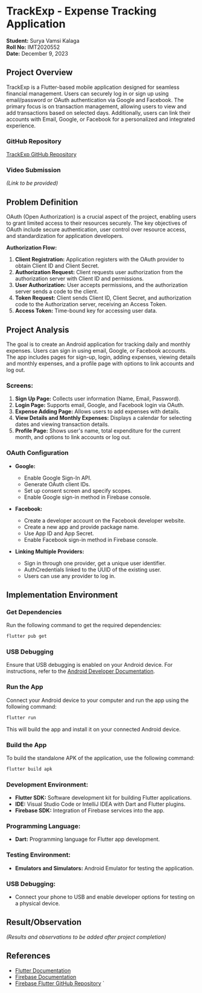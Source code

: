 
# TrackExp - Expense Tracking Application

**Student:** Surya Vamsi Kalaga  
**Roll No:** IMT2020552  
**Date:** December 9, 2023

## Project Overview

TrackExp is a Flutter-based mobile application designed for seamless financial management. Users can securely log in or sign up using email/password or OAuth authentication via Google and Facebook. The primary focus is on transaction management, allowing users to view and add transactions based on selected days. Additionally, users can link their accounts with Email, Google, or Facebook for a personalized and integrated experience.

### GitHub Repository
[TrackExp GitHub Repository](https://github.com/SuryaVamsi23/SDN_Project.git)

### Video Submission
*(Link to be provided)*

## Problem Definition

OAuth (Open Authorization) is a crucial aspect of the project, enabling users to grant limited access to their resources securely. The key objectives of OAuth include secure authentication, user control over resource access, and standardization for application developers.

**Authorization Flow:**
1. **Client Registration:** Application registers with the OAuth provider to obtain Client ID and Client Secret.
2. **Authorization Request:** Client requests user authorization from the authorization server with Client ID and permissions.
3. **User Authorization:** User accepts permissions, and the authorization server sends a code to the client.
4. **Token Request:** Client sends Client ID, Client Secret, and authorization code to the Authorization server, receiving an Access Token.
5. **Access Token:** Time-bound key for accessing user data.

## Project Analysis

The goal is to create an Android application for tracking daily and monthly expenses. Users can sign in using email, Google, or Facebook accounts. The app includes pages for sign-up, login, adding expenses, viewing details and monthly expenses, and a profile page with options to link accounts and log out.

### Screens:
1. **Sign Up Page:** Collects user information (Name, Email, Password).
2. **Login Page:** Supports email, Google, and Facebook login via OAuth.
3. **Expense Adding Page:** Allows users to add expenses with details.
4. **View Details and Monthly Expenses:** Displays a calendar for selecting dates and viewing transaction details.
5. **Profile Page:** Shows user's name, total expenditure for the current month, and options to link accounts or log out.

### OAuth Configuration
- **Google:**
  - Enable Google Sign-In API.
  - Generate OAuth client IDs.
  - Set up consent screen and specify scopes.
  - Enable Google sign-in method in Firebase console.

- **Facebook:**
  - Create a developer account on the Facebook developer website.
  - Create a new app and provide package name.
  - Use App ID and App Secret.
  - Enable Facebook sign-in method in Firebase console.

- **Linking Multiple Providers:**
  - Sign in through one provider, get a unique user identifier.
  - AuthCredentials linked to the UUID of the existing user.
  - Users can use any provider to log in.

## Implementation Environment
### Get Dependencies

Run the following command to get the required dependencies:

```bash
flutter pub get
```

### USB Debugging

Ensure that USB debugging is enabled on your Android device. For instructions, refer to the [Android Developer Documentation](https://developer.android.com/studio/debug/dev-options).

### Run the App

Connect your Android device to your computer and run the app using the following command:

```bash
flutter run
```

This will build the app and install it on your connected Android device.

### Build the App

To build the standalone APK of the application, use the following command:

```bash
flutter build apk
```

### Development Environment:
- **Flutter SDK:** Software development kit for building Flutter applications.
- **IDE:** Visual Studio Code or IntelliJ IDEA with Dart and Flutter plugins.
- **Firebase SDK:** Integration of Firebase services into the app.

### Programming Language:
- **Dart:** Programming language for Flutter app development.

### Testing Environment:
- **Emulators and Simulators:** Android Emulator for testing the application.

### USB Debugging:
- Connect your phone to USB and enable developer options for testing on a physical device.

## Result/Observation

*(Results and observations to be added after project completion)*

## References

- [Flutter Documentation](https://docs.flutter.dev/)
- [Firebase Documentation](https://firebase.google.com/docs)
- [Firebase Flutter GitHub Repository](https://github.com/firebase/flutterfire)
`